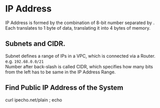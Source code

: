 # IP Address
IP Address is formed by the combination of 8-bit number separated by .<br/>
Each translates to 1 byte of data, translating it into 4 bytes of memory. <br/>

## Subnets and CIDR.
Subnet defines a range of IPs in a VPC, which is connected via a Router.<br/>
e.g. `192.68.0.0/21`<br/>
Number after back-slash is called CIDR, which specifies how many bits from the left has to be same in the IP Address Range.

## Find Public IP Address of the System
curl ipecho.net/plain ; echo
